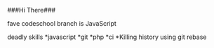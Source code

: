 ###Hi There###

fave codeschool branch is JavaScript

deadly skills
*javascript
*git
*php
*ci
*Killing history using git rebase